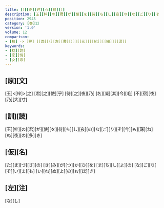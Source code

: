 ```yaml
---
title: [（][正][述][心][緒][）]
description: [玉][梓][の][君][が][使][を][待][ち][し][夜][の][な][ご][り][ぞ][今][も][寐][ね][ぬ][夜][の][多][き]
position: 2945
category: [巻]12
version: '1.0'
volume: 12
comparison:
- [桙] -> [梓] [[西][（][左][書][）]][[元]][[紀]][[細]][[温]]
keywords:
- [枕][詞]
- [恋][情]
- [女][歌]
---
```


## [原][文]

[玉]<[梓]>[之] [君][之][使][乎] [待][之][夜][乃] [名][凝][其][今][毛] [不][宿][夜][乃][大][寸]

## [訓][読]

[玉][梓][の][君][が][使][を][待][ち][し][夜][の][な][ご][り][ぞ][今][も][寐][ね][ぬ][夜][の][多][き]

## [仮][名]

[た][ま][づ][さ][の] [き][み][が][つ][か][ひ][を] [ま][ち][し][よ][の] [な][ご][り][ぞ][い][ま][も] [い][ね][ぬ][よ][の][お][ほ][き]

## [左][注]

[な][し]

